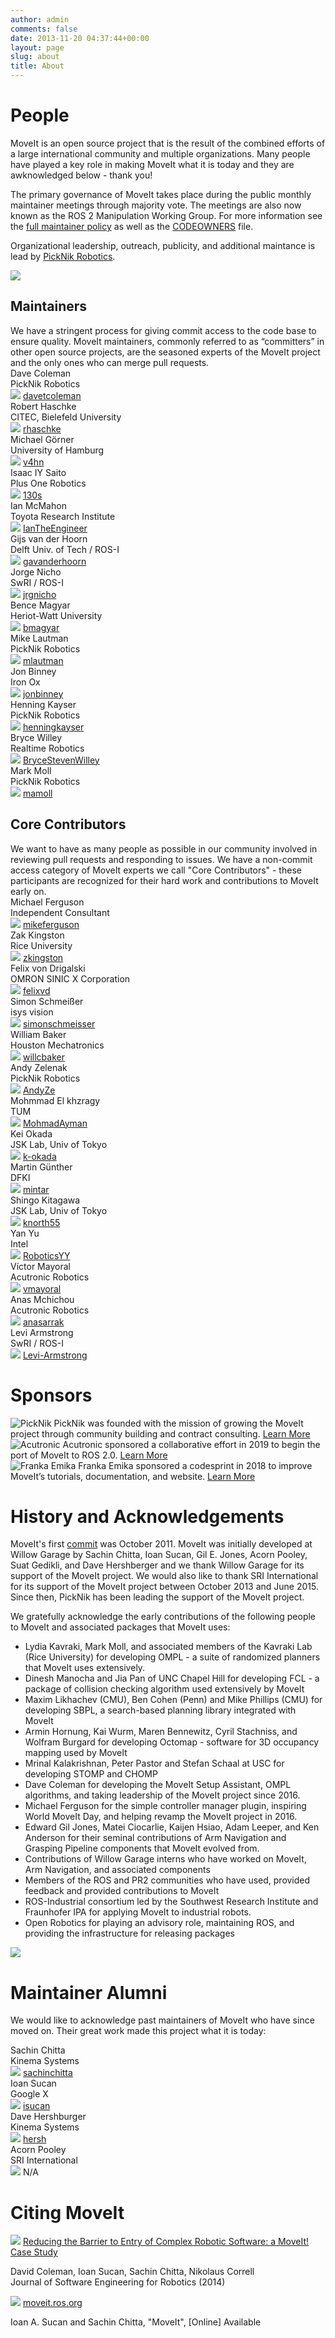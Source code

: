 ```yaml
---
author: admin
comments: false
date: 2013-11-20 04:37:44+00:00
layout: page
slug: about
title: About
---
```

<div class="people-page">
  <!------------------------ People section ----------------------------->
  <!--------------------------------------------------------------------->
  <!--------------------------------------------------------------------->
  <!--------------------------------------------------------------------->
  <!--------------------------------------------------------------------->
  <h1>People</h1>
  <div class="container-fluid container-fluid-margin">
    <div class="container">
      <div class="main-card-wrapper">
        <div class="main-card-single">
        <p>
        MoveIt is an open source project that is the result of the combined efforts of a large international community and multiple organizations.
        Many people have played a key role in making MoveIt what it is today and they are awknowledged below - thank you!
        </p>
        <p>
        The primary governance of MoveIt takes place during the public monthly maintainer meetings through majority vote.
        The meetings are also now known as the ROS 2 Manipulation Working Group.
        For more information see the <a href="maintainer_policy" target="_blank">full maintainer policy</a> as well as the <a href="https://github.com/ros-planning/moveit/blob/master/.github/CODEOWNERS" target="_blank">CODEOWNERS</a> file.
        </p>
        <p>
        Organizational leadership, outreach, publicity, and additional maintance is lead by <a href="https://picknik.ai/" target="_blank">PickNik Robotics</a>.
        </p>
        </div>
        <div class="main-card-single main-card-single-center">
        <img src="/assets/images/people_page/people-illustration.png"/>
        </div>
      </div>
    </div>
  </div>
  <!---------- Maintainers and Core contributors section ---------------->
  <!--------------------------------------------------------------------->
  <!--------------------------------------------------------------------->
  <!--------------------------------------------------------------------->
  <!--------------------------------------------------------------------->
  <div class="container-fluid container-fluid-margin">
    <div class="container">
      <div class="main-card-wrapper">
        <div class="main-card-single boarder main-card-single-padding">
            <h2>Maintainers</h2>
            We have a stringent process for giving commit access to the code base to ensure quality. MoveIt maintainers, commonly referred to as “committers” in other open source projects, are the seasoned experts of the MoveIt project and the only ones who can merge pull requests.
            <div class="horizontal-line"></div>
            <div class="container-fluid">
              <div class="container">
                <div class="main-card-wrapper">
                  <div class="main-card-single-small">
                    <div class="person-name">Dave Coleman</div>
                    <div class="organization-name">PickNik Robotics</div>
                    <img src="/assets/install_page/github.png"/>
                    <a href="https://github.com/davetcoleman" target="_blank">davetcoleman</a>
                  </div>
                  <div class="main-card-single-small">
                    <div class="person-name">Robert Haschke</div>
                    <div class="organization-name">CITEC, Bielefeld University</div>
                    <img src="/assets/install_page/github.png"/>
                    <a href="https://github.com/rhaschke" target="_blank">rhaschke</a>
                  </div>
                  <div class="main-card-single-small">
                    <div class="person-name">Michael Görner</div>
                    <div class="organization-name">University of Hamburg</div>
                    <img src="/assets/install_page/github.png"/>
                    <a href="https://github.com/v4hn" target="_blank">v4hn</a>
                  </div>
                  <div class="main-card-single-small">
                    <div class="person-name">Isaac IY Saito</div>
                    <div class="organization-name">Plus One Robotics</div>
                    <img src="/assets/install_page/github.png"/>
                    <a href="https://github.com/130s" target="_blank">130s</a>
                  </div>
                  <div class="main-card-single-small">
                    <div class="person-name">Ian McMahon</div>
                    <div class="organization-name">Toyota Research Institute</div>
                    <img src="/assets/install_page/github.png"/>
                    <a href="https://github.com/IanTheEngineer" target="_blank">IanTheEngineer</a>
                  </div>
                  <div class="main-card-single-small">
                    <div class="person-name">Gijs van der Hoorn</div>
                    <div class="organization-name">Delft Univ. of Tech / ROS-I</div>
                    <img src="/assets/install_page/github.png"/>
                    <a href="https://github.com/gavanderhoorn" target="_blank">gavanderhoorn</a>
                  </div>
                  <div class="main-card-single-small">
                    <div class="person-name">Jorge Nicho</div>
                    <div class="organization-name">SwRI / ROS-I</div>
                    <img src="/assets/install_page/github.png"/>
                    <a href="https://github.com/jrgnicho" target="_blank">jrgnicho</a>
                  </div>
                  <div class="main-card-single-small">
                    <div class="person-name">Bence Magyar</div>
                    <div class="organization-name">Heriot-Watt University</div>
                    <img src="/assets/install_page/github.png"/>
                    <a href="https://github.com/bmagyar" target="_blank">bmagyar</a>
                  </div>
                  <div class="main-card-single-small">
                    <div class="person-name">Mike Lautman</div>
                    <div class="organization-name">PickNik Robotics</div>
                    <img src="/assets/install_page/github.png"/>
                    <a href="https://github.com/mlautman" target="_blank">mlautman</a>
                  </div>
                  <div class="main-card-single-small">
                    <div class="person-name">Jon Binney</div>
                    <div class="organization-name">Iron Ox</div>
                    <img src="/assets/install_page/github.png"/>
                    <a href="https://github.com/jonbinney" target="_blank">jonbinney</a>
                  </div>
                  <div class="main-card-single-small">
                    <div class="person-name">Henning Kayser</div>
                    <div class="organization-name">PickNik Robotics</div>
                    <img src="/assets/install_page/github.png"/>
                    <a href="https://github.com/henningkayser" target="_blank">henningkayser</a>
                  </div>
                  <div class="main-card-single-small">
                    <div class="person-name">Bryce Willey</div>
                    <div class="organization-name">Realtime Robotics</div>
                    <img src="/assets/install_page/github.png"/>
                    <a href="https://github.com/BryceStevenWilley" target="_blank">BryceStevenWilley</a>
                  </div>
                  <div class="main-card-single-small">
                    <div class="person-name">Mark Moll</div>
                    <div class="organization-name">PickNik Robotics</div>
                    <img src="/assets/install_page/github.png"/>
                    <a href="https://github.com/mamoll" target="_blank">mamoll</a>
                  </div>
                </div>
              </div>
            </div>
        </div>
        <div class="main-card-single boarder main-card-single-padding">
          <h2>Core Contributors</h2>
          We want to have as many people as possible in our community involved in reviewing pull requests and responding to issues. We have a non-commit access category of MoveIt experts we call "Core Contributors" - these participants are recognized for their hard work and contributions to MoveIt early on.
          <div class="horizontal-line"></div>
          <div class="container-fluid">
            <div class="container">
              <div class="main-card-wrapper">
                <div class="main-card-single-small">
                  <div class="person-name">Michael Ferguson</div>
                  <div class="organization-name">Independent Consultant</div>
                  <img src="/assets/install_page/github.png"/>
                  <a href="https://github.com/mikeferguson" target="_blank">mikeferguson</a>
                </div>
                <div class="main-card-single-small">
                  <div class="person-name">Zak Kingston</div>
                  <div class="organization-name">Rice University</div>
                  <img src="/assets/install_page/github.png"/>
                  <a href="https://github.com/zkingston" target="_blank">zkingston</a>
                </div>
                <div class="main-card-single-small">
                  <div class="person-name">Felix von Drigalski</div>
                  <div class="organization-name">OMRON SINIC X Corporation</div>
                  <img src="/assets/install_page/github.png"/>
                  <a href="https://github.com/felixvd" target="_blank">felixvd</a>
                </div>
                <div class="main-card-single-small">
                  <div class="person-name">Simon Schmeißer</div>
                  <div class="organization-name">isys vision</div>
                  <img src="/assets/install_page/github.png"/>
                  <a href="https://github.com/simonschmeisser" target="_blank">simonschmeisser</a>
                </div>
                <div class="main-card-single-small">
                  <div class="person-name">William Baker</div>
                  <div class="organization-name">Houston Mechatronics</div>
                  <img src="/assets/install_page/github.png"/>
                  <a href="https://github.com/willcbaker" target="_blank">willcbaker</a>
                </div>
                <div class="main-card-single-small">
                  <div class="person-name">Andy Zelenak</div>
                  <div class="organization-name">PickNik Robotics</div>
                  <img src="/assets/install_page/github.png"/>
                  <a href="https://github.com/AndyZe" target="_blank">AndyZe</a>
                </div>
                <div class="main-card-single-small">
                  <div class="person-name">Mohmmad El khzragy</div>
                  <div class="organization-name">TUM</div>
                  <img src="/assets/install_page/github.png"/>
                  <a href="https://github.com/MohmadAyman" target="_blank">MohmadAyman</a>
                </div>
                <div class="main-card-single-small">
                  <div class="person-name">Kei Okada</div>
                  <div class="organization-name">JSK Lab, Univ of Tokyo</div>
                  <img src="/assets/install_page/github.png"/>
                  <a href="https://github.com/k-okada" target="_blank">k-okada</a>
                </div>
                <div class="main-card-single-small">
                  <div class="person-name">Martin Günther</div>
                  <div class="organization-name">DFKI</div>
                  <img src="/assets/install_page/github.png"/>
                  <a href="https://github.com/mintar" target="_blank">mintar</a>
                </div>
                <div class="main-card-single-small">
                  <div class="person-name">Shingo Kitagawa</div>
                  <div class="organization-name">JSK Lab, Univ of Tokyo</div>
                  <img src="/assets/install_page/github.png"/>
                  <a href="https://github.com/knorth55" target="_blank">knorth55</a>
                </div>
                <div class="main-card-single-small">
                  <div class="person-name">Yan Yu</div>
                  <div class="organization-name">Intel</div>
                  <img src="/assets/install_page/github.png"/>
                  <a href="https://github.com/RoboticsYY" target="_blank">RoboticsYY</a>
                </div>
                <div class="main-card-single-small">
                  <div class="person-name">Víctor Mayoral</div>
                  <div class="organization-name">Acutronic Robotics</div>
                  <img src="/assets/install_page/github.png"/>
                  <a href="https://github.com/vmayoral" target="_blank">vmayoral</a>
                </div>
                <div class="main-card-single-small">
                  <div class="person-name">Anas Mchichou</div>
                  <div class="organization-name">Acutronic Robotics</div>
                  <img src="/assets/install_page/github.png"/>
                  <a href="https://github.com/anasarrak" target="_blank">anasarrak</a>
                </div>
                <div class="main-card-single-small">
                  <div class="person-name">Levi Armstrong</div>
                  <div class="organization-name">SwRI / ROS-I</div>
                  <img src="/assets/install_page/github.png"/>
                  <a href="https://github.com/Levi-Armstrong" target="_blank">Levi-Armstrong</a>
                </div>
              </div>
            </div>
          </div>
        </div>
      </div>
    </div>
  </div>
  <!------------------------------ Sponsors ----------------------------->
  <!--------------------------------------------------------------------->
  <!--------------------------------------------------------------------->
  <!--------------------------------------------------------------------->
  <!--------------------------------------------------------------------->
  <h1>Sponsors</h1>
  <div class="container-fluid container-fluid-margin">
    <div class="container">
      <div class="main-card-wrapper">
        <div class="sponsors-card-single">
          <img class="mx-auto d-block" src="/assets/images/sponsors/picknik.png" alt="PickNik">
          PickNik was founded with the mission of growing the MoveIt project through community building and contract consulting.
          <a href="http://picknik.ai">Learn More</a>
        </div>
        <div class="sponsors-card-single">
          <img class="mx-auto d-block" src="/assets/images/sponsors/acutronicrobotics.jpg" alt="Acutronic">
          Acutronic sponsored a collaborative effort in 2019 to begin the port of MoveIt to ROS 2.0.
          <a href="https://moveit.ros.org/moveit!/ros/2019/03/01/announcing-the-moveit-2-port.html">Learn More</a>
        </div>
        <div class="sponsors-card-single">
          <img class="mx-auto d-block" src="/assets/images/sponsors/franka_logo.png" alt="Franka Emika">
          Franka Emika sponsored a codesprint in 2018 to improve MoveIt’s tutorials, documentation, and website.
          <a href="http://moveit.ros.org/moveit!/ros/2018/02/26/tutorials-documentation-codesprint.html">Learn More</a>
        </div>
      </div>
    </div>
  </div>
  <!----------------- History and Acknowledgements ---------------------->
  <!--------------------------------------------------------------------->
  <!--------------------------------------------------------------------->
  <!--------------------------------------------------------------------->
  <!--------------------------------------------------------------------->
  <h1>History and Acknowledgements</h1>
  <div class="container-fluid container-fluid-margin">
    <div class="container">
      <div class="history-card-wrapper">
        <div class="history-card-single">
          <p>MoveIt's first <a href="https://github.com/ros-planning/moveit/commit/206e93c555a6ddcdbe826809c30b90b89bbb52d8" target="_blank">commit</a> was October 2011. MoveIt was initially developed at Willow Garage by Sachin Chitta, Ioan Sucan, Gil E. Jones, Acorn Pooley, Suat Gedikli, and Dave Hershberger and we thank Willow Garage for its support of the MoveIt project. We would also like to thank SRI International for its support of the MoveIt project between October 2013 and June 2015. Since then, PickNik has been leading the support of the MoveIt project.</p>
          <p>We gratefully acknowledge the early contributions of the following people to MoveIt and associated packages that MoveIt uses:</p>
          <ul>
            <li>
              Lydia Kavraki, Mark Moll, and associated members of the Kavraki Lab (Rice University) for developing OMPL - a suite of randomized planners that MoveIt uses extensively.
            </li>
            <li>
              Dinesh Manocha and Jia Pan of UNC Chapel Hill for developing FCL - a package of collision checking algorithm used extensively by MoveIt
            </li>
            <li>
              Maxim Likhachev (CMU), Ben Cohen (Penn) and Mike Phillips (CMU) for developing SBPL, a search-based planning library integrated with MoveIt
            </li>
            <li>
              Armin Hornung, Kai Wurm, Maren Bennewitz, Cyril Stachniss, and Wolfram Burgard for developing Octomap - software for 3D occupancy mapping used by MoveIt
            </li>
            <li>
              Mrinal Kalakrishnan, Peter Pastor and Stefan Schaal at USC for developing STOMP and CHOMP
            </li>
            <li>
              Dave Coleman for developing the MoveIt Setup Assistant, OMPL algorithms, and taking leadership of the MoveIt project since 2016.
            </li>
            <li>
              Michael Ferguson for the simple controller manager plugin, inspiring World MoveIt Day, and helping revamp the MoveIt project in 2016.
            </li>
            <li>
              Edward Gil Jones, Matei Ciocarlie, Kaijen Hsiao, Adam Leeper, and Ken Anderson for their seminal contributions of Arm Navigation and Grasping Pipeline components that MoveIt evolved from.
            </li>
            <li>
              Contributions of Willow Garage interns who have worked on MoveIt, Arm Navigation, and associated components
            </li>
            <li>
              Members of the ROS and PR2 communities who have used, provided feedback and provided contributions to MoveIt
            </li>
            <li>
              ROS-Industrial consortium led by the Southwest Research Institute and Fraunhofer IPA for applying MoveIt to industrial robots.
            </li>
            <li>
              Open Robotics for playing an advisory role, maintaining ROS, and providing the infrastructure for releasing packages
            </li>
          </ul>
        </div>
        <div class="history-card-single-img main-card-single-center">
          <img src="/assets/images/people_page/history-illustration.png"/>
        </div>
      </div>
    </div>
  </div>
  <!------------------------ Maintainer Alumni -------------------------->
  <!--------------------------------------------------------------------->
  <!--------------------------------------------------------------------->
  <!--------------------------------------------------------------------->
  <!--------------------------------------------------------------------->
  <h1>Maintainer Alumni</h1>
  <p>We would like to acknowledge past maintainers of MoveIt who have since moved on. Their great work made this project what it is today:</p>
  <div class="container-fluid container-fluid-margin">
    <div class="container">
      <div class="main-card-wrapper">
        <div class="alumni-card-single">
          <div class="person-name">Sachin Chitta</div>
          <div class="organization-name">Kinema Systems</div>
          <img src="/assets/install_page/github.png"/>
          <a href="https://github.com/sachinchitta" target="_blank">sachinchitta</a>
        </div>
        <div class="alumni-card-single">
          <div class="person-name">Ioan Sucan</div>
          <div class="organization-name">Google X</div>
          <img src="/assets/install_page/github.png"/>
          <a href="https://github.com/isucan" target="_blank">isucan</a>
        </div>
        <div class="alumni-card-single">
          <div class="person-name">Dave Hershburger</div>
          <div class="organization-name">Kinema Systems</div>
          <img src="/assets/install_page/github.png"/>
          <a href="https://github.com/hersh" target="_blank">hersh</a>
        </div>
        <div class="alumni-card-single">
          <div class="person-name">Acorn Pooley</div>
          <div class="organization-name">SRI International</div>
          <img src="/assets/install_page/github.png"/>
          N/A
        </div>
      </div>
    </div>
  </div>
  <!--------------------------- Citing MoveIt --------------------------->
  <!--------------------------------------------------------------------->
  <!--------------------------------------------------------------------->
  <!--------------------------------------------------------------------->
  <!--------------------------------------------------------------------->
  <h1>Citing MoveIt</h1>
  <div class="container-fluid">
    <div class="container">
      <div class="main-card-wrapper">
        <div class="main-card-single boarder main-card-single-padding  main-card-single-center">
          <img class="mx-auto d-block quote-img" src="/assets/images/people_page/quote.png">
          <a href="https://arxiv.org/abs/1404.3785">Reducing the Barrier to Entry of Complex Robotic Software: a MoveIt! Case Study</a>
          <p>David Coleman, Ioan Sucan, Sachin Chitta, Nikolaus Correll <br />
             Journal of Software Engineering for Robotics (2014)
          </p>
        </div>
        <div class="main-card-single boarder main-card-single-padding  main-card-single-center">
          <img class="mx-auto d-block quote-img" src="/assets/images/people_page/quote.png">
          <a href="http://moveit.ros.org">moveit.ros.org</a>
          <p>Ioan A. Sucan and Sachin Chitta, "MoveIt", [Online] Available</p>
        </div>
      </div>
    </div>
  </div>
</div>
